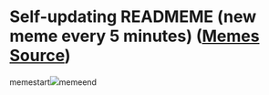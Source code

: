 # Self-updating READMEME (new meme every 5 minutes) ([Memes Source](https://bramses.notion.site/a49c1e962b7646879176ac3b327b6533?v=4d1eda54b170483cb03a40f257231764))

memestart![](https://www.notion.so/image/https%3A%2F%2Fs3-us-west-2.amazonaws.com%2Fsecure.notion-static.com%2F2e366ecc-54af-4927-a426-88e3dd435d53%2F6DCC9A5D-47A3-46F5-AEBD-2A5EF158024C.jpeg?table=block&id=37d12164-a52e-4def-82e6-dc0aa82002cd&cache=v2)memeend
